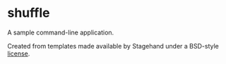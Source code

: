 # shuffle

A sample command-line application.

Created from templates made available by Stagehand under a BSD-style
[license](https://github.com/dart-lang/stagehand/blob/master/LICENSE).
